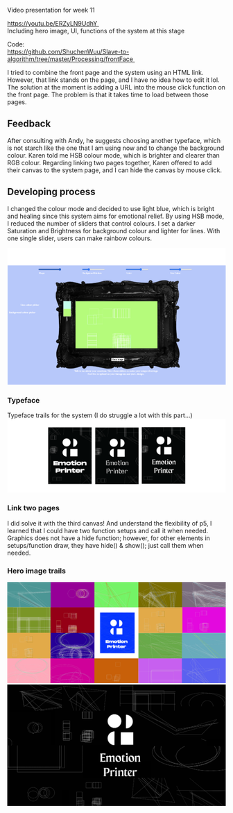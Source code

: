 Video presentation for week 11

https://youtu.be/ERZyLN9UdhY 
</br>
Including hero image, UI, functions of the system at this stage

Code:
</br>
https://github.com/ShuchenWuu/Slave-to-algorithm/tree/master/Processing/frontFace 
 

I tried to combine the front page and the system using an HTML link. However, that link stands on the page, and I have no idea how to edit it lol.
The solution at the moment is adding a URL into the mouse click function on the front page. The problem is that it takes time to load between those pages. 

## Feedback 

After consulting with Andy, he suggests choosing another typeface, which is not starch like the one that I am using now and to change the background colour. Karen told me HSB colour mode, which is brighter and clearer than RGB colour. Regarding linking two pages together, Karen offered to add their canvas to the system page, and I can hide the canvas by mouse click.

## Developing process

I changed the colour mode and decided to use light blue, which is bright and healing since this system aims for emotional relief. By using HSB mode, I reduced the number of sliders that control colours. I set a darker Saturation and Brightness for background colour and lighter for lines. With one single slider, users can make rainbow colours.

![](https://github.com/ShuchenWuu/Slave-to-algorithm/blob/master/week%2011/system.png)

### Typeface 
Typeface trails for the system
(I do struggle a lot with this part…)
![](https://github.com/ShuchenWuu/Slave-to-algorithm/blob/master/week%2011/type.png)


### Link two pages
I did solve it with the third canvas! And understand the flexibility of p5, I learned that I could have two function setups and call it when needed. Graphics does not have a hide function; however, for other elements in setups/function draw, they have hide() & show(); just call them when needed.



### Hero image trails
![](https://github.com/ShuchenWuu/Slave-to-algorithm/blob/master/week%2011/Screen%20Shot%202020-10-22%20at%2022.08.17.png)
![](https://github.com/ShuchenWuu/Slave-to-algorithm/blob/master/week%2011/Screen%20Shot%202020-10-22%20at%2022.08.01.png)
